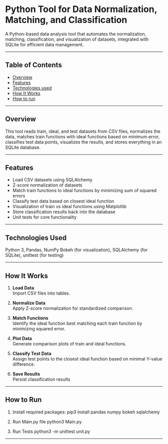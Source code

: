 # Python Tool for Data Normalization, Matching, and Classification

A Python-based data analysis tool that automates the normalization, matching, classification, and visualization of datasets, integrated with SQLite for efficient data management.

---

## Table of Contents

- [Overview](#overview)  
- [Features](#features)
- [Technologies used](#Technologies-Used) 
- [How It Works](#how-it-works)  
- [How to run](#how-to-run)  



---

## Overview

This tool reads train, ideal, and test datasets from CSV files, normalizes the data, matches train functions with ideal functions based on minimum error, classifies test data points, visualizes the results, and stores everything in an SQLite database.

---

## Features

- Load CSV datasets using SQLAlchemy 
- Z-score normalization of datasets  
- Match train functions to ideal functions by minimizing sum of squared errors  
- Classify test data based on closest ideal function  
- Visualization of train vs ideal functions using Matplotlib  
- Store classification results back into the database  
- Unit tests for core functionality  

---

## Technologies Used

   Python 3,
   Pandas,
   NumPy Bokeh (for visualization),
   SQLAlchemy (for SQLite),
   unittest (for testing)

---

## How It Works

1. **Load Data**  
   Import CSV files into tables.

2. **Normalize Data**  
   Apply Z-score normalization for standardized comparison.

3. **Match Functions**  
   Identify the ideal function best matching each train function by minimizing squared error.

4. **Plot Data**  
   Generate comparison plots of train and ideal functions.

5. **Classify Test Data**  
   Assign test points to the closest ideal function based on minimal Y-value difference.

6. **Save Results**  
   Persist classification results

---


## How to Run
1. Install required packages:
   pip3 install pandas numpy bokeh sqlalchemy

2. Run Main.py file
   python3 Main.py

3. Run Tests
   python3 -m unittest unit.py

---




